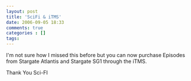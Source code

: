 ```yaml
---
layout: post
title: 'SciFi & iTMS'
date: 2006-09-05 18:33
comments: true
categories : []
tags:
---
```

I'm not sure how I missed this before but you can now purchase Episodes from Stargate Atlantis and Stargate SG1 through the iTMS.

Thank You Sci-FI

